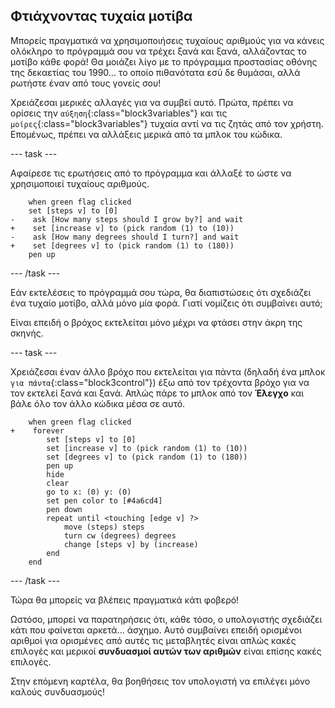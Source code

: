 ## Φτιάχνοντας τυχαία μοτίβα

Μπορείς πραγματικά να χρησιμοποιήσεις τυχαίους αριθμούς για να κάνεις ολόκληρο το πρόγραμμά σου να τρέχει ξανά και ξανά, αλλάζοντας το μοτίβο κάθε φορά! Θα μοιάζει λίγο με το πρόγραμμα προστασίας οθόνης της δεκαετίας του 1990... το οποίο πιθανότατα εσύ δε θυμάσαι, αλλά ρωτήστε έναν από τους γονείς σου!

Χρειάζεσαι μερικές αλλαγές για να συμβεί αυτό. Πρώτα, πρέπει να ορίσεις την `αύξηση`{:class="block3variables"} και τις `μοίρες`{:class="block3variables"} τυχαία αντί να τις ζητάς από τον χρήστη. Επομένως, πρέπει να αλλάξεις μερικά από τα μπλοκ του κώδικα.

\--- task \---

Αφαίρεσε τις ερωτήσεις από το πρόγραμμα και άλλαξέ το ώστε να χρησιμοποιεί τυχαίους αριθμούς.

```blocks3
    when green flag clicked
    set [steps v] to [0]
-    ask [How many steps should I grow by?] and wait
+    set [increase v] to (pick random (1) to (10))
-    ask [How many degrees should I turn?] and wait
+    set [degrees v] to (pick random (1) to (180))
    pen up
```

\--- /task \---

Εάν εκτελέσεις το πρόγραμμά σου τώρα, θα διαπιστώσεις ότι σχεδιάζει ένα τυχαίο μοτίβο, αλλά μόνο μία φορά. Γιατί νομίζεις ότι συμβαίνει αυτό;

Είναι επειδή ο βρόχος εκτελείται μόνο μέχρι να φτάσει στην άκρη της σκηνής.

\--- task \---

Χρειάζεσαι έναν άλλο βρόχο που εκτελείται για πάντα (δηλαδή ένα μπλοκ `για πάντα`{:class="block3control"}) έξω από τον τρέχοντα βρόχο για να τον εκτελεί ξανά και ξανά. Απλώς πάρε το μπλοκ από τον **Έλεγχο** και βάλε όλο τον άλλο κώδικα μέσα σε αυτό.

```blocks3
    when green flag clicked
+    forever 
        set [steps v] to [0]
        set [increase v] to (pick random (1) to (10))
        set [degrees v] to (pick random (1) to (180))
        pen up
        hide
        clear
        go to x: (0) y: (0)
        set pen color to [#4a6cd4]
        pen down
        repeat until <touching [edge v] ?> 
            move (steps) steps
            turn cw (degrees) degrees
            change [steps v] by (increase)
        end
    end
```

\--- /task \---

Τώρα θα μπορείς να βλέπεις πραγματικά κάτι φοβερό!

Ωστόσο, μπορεί να παρατηρήσεις ότι, κάθε τόσο, ο υπολογιστής σχεδιάζει κάτι που φαίνεται αρκετά... άσχημο. Αυτό συμβαίνει επειδή ορισμένοι αριθμοί για ορισμένες από αυτές τις μεταβλητές είναι απλώς κακές επιλογές και μερικοί **συνδυασμοί αυτών των αριθμών** είναι επίσης κακές επιλογές.

Στην επόμενη καρτέλα, θα βοηθήσεις τον υπολογιστή να επιλέγει μόνο καλούς συνδυασμούς!